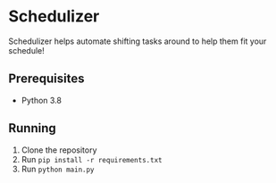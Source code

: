 # Schedulizer

Schedulizer helps automate shifting tasks around to help them fit your schedule!

## Prerequisites
- Python 3.8

## Running
1. Clone the repository
2. Run `pip install -r requirements.txt`
3. Run `python main.py`